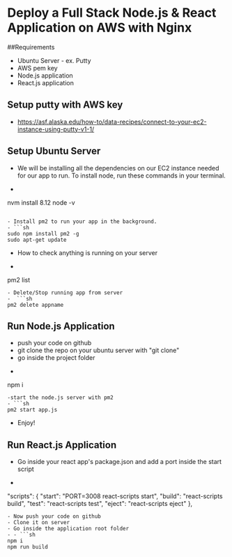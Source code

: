 # Deploy a Full Stack Node.js & React Application on AWS with Nginx 

##Requirements

- Ubuntu Server - ex. Putty
- AWS pem key
- Node.js application
- React.js application

## Setup putty with AWS key
- https://asf.alaska.edu/how-to/data-recipes/connect-to-your-ec2-instance-using-putty-v1-1/

## Setup Ubuntu Server

- We will be installing all the dependencies on our EC2 instance needed for our app to run. To install node, run these commands in your terminal.
- ```sh
nvm install 8.12
node -v
``` 

- Install pm2 to run your app in the background.
- ```sh
sudo npm install pm2 -g
sudo apt-get update
``` 
- How to check anything is running on your server
-  ```sh
pm2 list
``` 
- Delete/Stop running app from server
-  ```sh
pm2 delete appname
``` 

## Run Node.js Application

- push your code on github
- git clone the repo on your ubuntu server with "git clone"
- go inside the project folder
- ```sh
npm i
```
-start the node.js server with pm2 
- ```sh
pm2 start app.js
```
- Enjoy!


## Run React.js Application

- Go inside your react app's package.json and add a port inside the start script
- ```sh
"scripts": {
    "start": "PORT=3008 react-scripts start",
    "build": "react-scripts build",
    "test": "react-scripts test",
    "eject": "react-scripts eject"
  },
```
- Now push your code on github
- Clone it on server
- Go inside the application root folder
- - ```sh
npm i
npm run build


```
